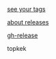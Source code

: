 [see your tags](https://docs.github.com/en/repositories/releasing-projects-on-github/viewing-your-repositorys-releases-and-tags)

[about releases](https://docs.github.com/en/repositories/releasing-projects-on-github/about-releases)

[gh-release](https://github.com/marketplace/actions/gh-release)

topkek
